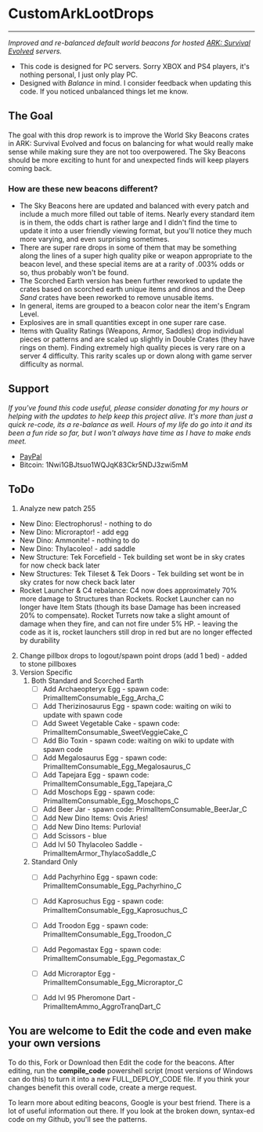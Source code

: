 #  CustomArkLootDrops
----

_Improved and re-balanced default world beacons for hosted [ARK: Survival Evolved](https://www.youtube.com/survivetheark) servers._  

* This code is designed for PC servers. Sorry XBOX and PS4 players, it's nothing personal, I just only play PC.
* Designed with _Balance_ in mind. I consider feedback when updating this code. If you noticed unbalanced things let me know.

## The Goal  
The goal with this drop rework is to improve the World Sky Beacons crates in ARK: Survival Evolved and focus on balancing for what would really make sense while making sure they are not too overpowered. The Sky Beacons should be more exciting to hunt for and unexpected finds will keep players coming back.

### How are these new beacons different?  
* The Sky Beacons here are updated and balanced with every patch and include a much more filled out table of items. Nearly every standard item is in them, the odds chart is rather large and I didn't find the time to update it into a user friendly viewing format, but you'll notice they much more varying, and even surprising sometimes. 
* There are super rare drops in some of them that may be something along the lines of a super high quality pike or weapon appropriate to the beacon level, and these special items are at a rarity of .003% odds or so, thus probably won't be found. 
* The Scorched Earth version has been further reworked to update the crates based on scorched earth unique items and dinos and the Deep _Sand_ crates have been reworked to remove unusable items.
* In general, items are grouped to a beacon color near the item's Engram Level.  
* Explosives are in small quantities except in one super rare case.  
* Items with Quality Ratings (Weapons, Armor, Saddles) drop individual pieces or patterns and are scaled up slightly in Double Crates (they have rings on them). Finding extremely high quality pieces is very rare on a server 4 difficulty. This rarity scales up or down along with game server difficulty as normal.

Support  
----
*If you've found this code useful, please consider donating for my hours or helping with the updates to help keep this project alive. It's more than just a quick re-code, its a re-balance as well. Hours of my life do go into it and its been a fun ride so far, but I won't always have time as I have to make ends meet.*

* [PayPal](https://www.paypal.me/mattearly/)  
* Bitcoin: 1Nwi1GBJtsuo1WQJqK83Ckr5NDJ3zwi5mM  


ToDo  
----

1. Analyze new patch 255  
  * New Dino: Electrophorus! - nothing to do
  * New Dino: Microraptor!  - add egg
  * New Dino: Ammonite! - nothing to do
  * New Dino: Thylacoleo! - add saddle
  * New Structure: Tek Forcefield - Tek building set wont be in sky crates for now check back later
  * New Structures: Tek Tileset & Tek Doors - Tek building set wont be in sky crates for now check back later
  * Rocket Launcher & C4 rebalance: C4 now does approximately 70% more damage to Structures than Rockets. Rocket Launcher can no longer have Item Stats (though its base Damage has been increased 20% to compensate). Rocket Turrets now take a slight amount of damage when they fire, and can not fire under 5% HP.  - leaving the code as it is, rocket launchers still drop in red but are no longer effected by durability
2. Change pillbox drops to logout/spawn point drops (add 1 bed)  - added to stone pillboxes
3. Version Specific
	1. Both Standard and Scorched Earth
		- [ ] Add Archaeopteryx Egg - spawn code: PrimalItemConsumable_Egg_Archa_C
    	- [ ] Add Therizinosaurus Egg - spawn code: waiting on wiki to update with spawn code
	    - [ ] Add Sweet Vegetable Cake - spawn code: PrimalItemConsumable_SweetVeggieCake_C
	    - [ ] Add Bio Toxin - spawn code: waiting on wiki to update with spawn code
	    - [ ] Add Megalosaurus Egg - spawn code: PrimalItemConsumable_Egg_Megalosaurus_C
	    - [ ] Add Tapejara Egg - spawn code: PrimalItemConsumable_Egg_Tapejara_C
	    - [ ] Add Moschops Egg - spawn code: PrimalItemConsumable_Egg_Moschops_C
	    - [ ] Add Beer Jar - spawn code: PrimalItemConsumable_BeerJar_C
	   	- [ ] Add New Dino Items: Ovis Aries!
		- [ ] Add New Dino Items: Purlovia!
		- [ ] Add Scissors - blue
		- [ ] Add lvl 50 Thylacoleo Saddle - PrimalItemArmor_ThylacoSaddle_C
	2. Standard Only
		- [ ] Add Pachyrhino Egg - spawn code: PrimalItemConsumable_Egg_Pachyrhino_C
		- [ ] Add Kaprosuchus Egg - spawn code: PrimalItemConsumable_Egg_Kaprosuchus_C
		- [ ] Add Troodon Egg - spawn code: PrimalItemConsumable_Egg_Troodon_C
		- [ ] Add Pegomastax Egg - spawn code: PrimalItemConsumable_Egg_Pegomastax_C
		- [ ] Add Microraptor Egg - PrimalItemConsumable_Egg_Microraptor_C
		- [ ] Add lvl 95 Pheromone Dart - PrimalItemAmmo_AggroTranqDart_C



You are welcome to Edit the code and even make your own versions
----
To do this, Fork or Download then Edit the code for the beacons. After editing, run the **compile_code** powershell script (most versions of Windows can do this) to turn it into a new FULL_DEPLOY_CODE file. If you think your changes benefit this overall code, create a merge request. 

To learn more about editing beacons, Google is your best friend. There is a lot of useful information out there. If you look at the broken down, syntax-ed code on my Github, you'll see the patterns.
